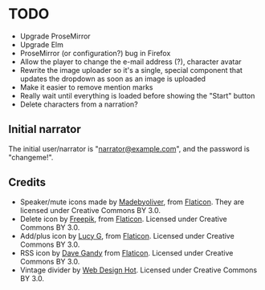TODO
====

* Upgrade ProseMirror
* Upgrade Elm
* ProseMirror (or configuration?) bug in Firefox
* Allow the player to change the e-mail address (?), character avatar
* Rewrite the image uploader so it's a single, special component that
  updates the dropdown as soon as an image is uploaded
* Make it easier to remove mention marks
* Really wait until everything is loaded before showing the "Start" button
* Delete characters from a narration?

Initial narrator
----------------

The initial user/narrator is "narrator@example.com", and the password
is "changeme!".

Credits
-------

* Speaker/mute icons made by
  [Madebyoliver](http://www.flaticon.com/authors/madebyoliver), from
  [Flaticon](http://www.flaticon.com). They are licensed under
  Creative Commons BY 3.0.
* Delete icon by [Freepik](http://www.flaticon.com/authors/freepik),
  from [Flaticon](http://www.flaticon.com). Licensed under Creative
  Commons BY 3.0.
* Add/plus icon by [Lucy G](http://www.flaticon.com/authors/lucy-g),
  from [Flaticon](http://www.flaticon.com). Licensed under Creative
  Commons BY 3.0.
* RSS icon by [Dave Gandy](http://www.flaticon.com/authors/dave-gandy)
  from [Flaticon](http://www.flaticon.com). Licensed under Creative
  Commons BY 3.0.
* Vintage divider by
  [Web Design Hot](http://www.webdesignhot.com/free-vector-%20graphics/vector-set-of-vintage-design-divider-elements/). Licensed
  under Creative Commons BY 3.0.
